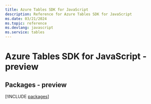 ```yaml
---
title: Azure Tables SDK for JavaScript
description: Reference for Azure Tables SDK for JavaScript
ms.date: 03/21/2024
ms.topic: reference
ms.devlang: javascript
ms.service: tables
---
```

# Azure Tables SDK for JavaScript - preview
## Packages - preview
[!INCLUDE [packages](tables-index.md)]